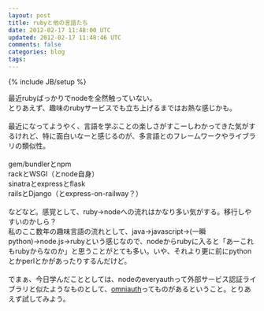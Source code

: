 ```yaml
---
layout: post
title: rubyと他の言語たち
date: 2012-02-17 11:48:00 UTC
updated: 2012-02-17 11:48:46 UTC
comments: false
categories: blog
tags: 
---
```

{% include JB/setup %}

最近rubyばっかりでnodeを全然触っていない。<br />とりあえず、趣味のrubyサービスでも立ち上げるまではお熱な感じかも。<br /><br />最近になってようやく、言語を学ぶことの楽しさがすこーしわかってきた気がするけれど、特に面白いなーと感じるのが、多言語とのフレームワークやライブラリの類似性。<br /><br />gem/bundlerとnpm<br />rackとWSGI（とnode自身）<br />sinatraとexpressとflask<br />railsとDjango（とexpress-on-railway？）<br /><br />などなど。感覚として、ruby→nodeへの流れはかなり多い気がする。移行しやすいのかしら？<br />私のここ数年の趣味言語の流れとして、java→javascript→(一瞬python)→node.js→rubyという感じなので、nodeからrubyに入ると「あーこれもrubyからなのか」と思うことがとても多い。いや、それより更に前にpythonとかperlとかがあったりするんだけど。<br /><br />でまぁ、今日学んだこととしては、nodeのeveryauthって外部サービス認証ライブラリと似たようなものとして、<a href="https://github.com/intridea/omniauth" target="_blank">omniauth</a>ってものがあるということ。とりあえず試してみよう。